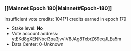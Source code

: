 ### [[Mainnet Epoch 180|Mainnet#Epoch-180]]
insufficient vote credits: 104171 credits earned in epoch 179
* Stake level: **No** 
* Vote account address: ytEKd8gXENNbci3pa3jvv1V8JAg8TxbrZ69eqJLEa5m
* Data Center: 0-Unknown